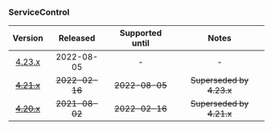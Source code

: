 ### ServiceControl

| Version   | Released       | Supported until   | Notes                             |
|:---------:|:--------------:|:-----------------:|:---------------------------------:|
| [4.23.x](https://www.nuget.org/packages/Particular.PlatformSample.ServiceControl/4.23.0) | 2022-08-05     | -                 | -                                 |
| [~~4.21.x~~](https://www.nuget.org/packages/Particular.PlatformSample.ServiceControl/4.21.8) | ~~2022-02-16~~ | ~~2022-08-05~~    | ~~Superseded by 4.23.x~~          |
| [~~4.20.x~~](https://www.nuget.org/packages/Particular.PlatformSample.ServiceControl/4.20.3) | ~~2021-08-02~~ | ~~2022-02-16~~    | ~~Superseded by 4.21.x~~          |

